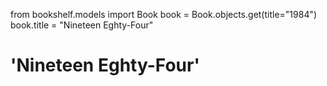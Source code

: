 from bookshelf.models import Book
book = Book.objects.get(title="1984")
book.title = "Nineteen Eghty-Four"

# 'Nineteen Eghty-Four'
